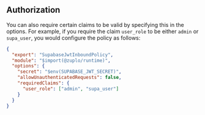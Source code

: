 ## Authorization

You can also require certain claims to be valid by specifying this in the
options. For example, if you require the claim `user_role` to be either `admin`
or `supa_user`, you would configure the policy as follows:

```json
{
  "export": "SupabaseJwtInboundPolicy",
  "module": "$import(@zuplo/runtime)",
  "options": {
    "secret": "$env(SUPABASE_JWT_SECRET)",
    "allowUnauthenticatedRequests": false,
    "requiredClaims": {
      "user_role": ["admin", "supa_user"]
    }
  }
}
```
